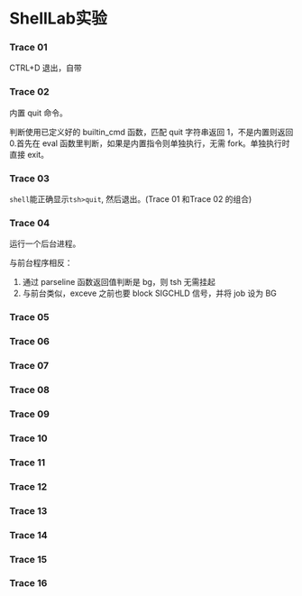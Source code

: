 # ShellLab实验

### Trace 01

CTRL+D 退出，自带

### Trace 02

内置 quit 命令。

判断使用已定义好的 builtin_cmd 函数，匹配 quit 字符串返回 1，不是内置则返回 0.首先在 eval 函数里判断，如果是内置指令则单独执行，无需 fork。单独执行时直接 exit。

### Trace 03

`shell`能正确显示`tsh>quit`, 然后退出。(Trace 01 和Trace 02 的组合)



### Trace 04

运行一个后台进程。

与前台程序相反：

1. 通过 parseline 函数返回值判断是 bg，则 tsh 无需挂起
2. 与前台类似，exceve 之前也要 block SIGCHLD 信号，并将 job 设为 BG

### Trace 05

### Trace 06

### Trace 07

### Trace 08

### Trace 09

### Trace 10

### Trace 11

### Trace 12

### Trace 13

### Trace 14

### Trace 15

### Trace 16